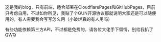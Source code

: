 这是我的blog，只有前端，适合部署在CloudflarePages和GitHubPages，目前只考虑自用，不过如你所见，我贴了个GUN开源协议那就说明大家还是可以随便用的，有人需要我会写写怎么用（小破烂真的有人用吗）

有些功能依赖第三方API，不过都是免费的，请各位大佬手下留情，别给我扒了QWQ
